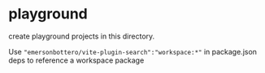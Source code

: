# playground

create playground projects in this directory.

Use `"emersonbottero/vite-plugin-search":"workspace:*"` in package.json deps to reference a workspace package
